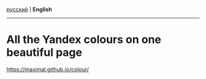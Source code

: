 [русский](readme.ru.md) | **English**

 * * *

# All the Yandex colours on one beautiful page

https://maximal.github.io/colour/

